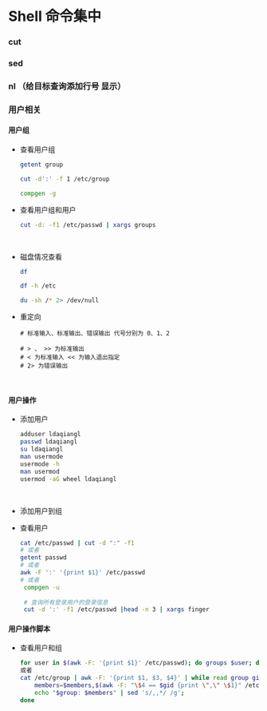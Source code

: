 # Shell 命令集中

### cut

### sed

### nl （给目标查询添加行号 显示）



### 用户相关

#### 用户组

- 查看用户组

  ```bash
  getent group

  cut -d':' -f 1 /etc/group

  compgen -g
  ```

- 查看用户组和用户

  ```bash
  cut -d: -f1 /etc/passwd | xargs groups
  ```

  ​

- 磁盘情况查看

  ```bash
  df 

  df -h /etc

  du -sh /* 2> /dev/null
  ```

- 重定向

  ```
  # 标准输入、标准输出、错误输出 代号分别为 0、1、2

  # > 、 >> 为标准输出
  # < 为标准输入 << 为输入退出指定
  # 2> 为错误输出

  ```

  ​

#### 用户操作

- 添加用户

  ```bash
  adduser ldaqiangl
  passwd ldaqiangl
  su ldaqiangl
  man usermode
  usermode -h
  man usermod
  usermod -aG wheel ldaqiangl
  ```

  ​

- 添加用户到组

- 查看用户

  ```bash
  cat /etc/passwd | cut -d ":" -f1
  # 或者
  getent passwd
  # 或者
  awk -F ':' '{print $1}' /etc/passwd
  # 或者
   compgen -u
   
   # 查询所有登录用户的登录信息
   cut -d ':' -f1 /etc/passwd |head -n 3 | xargs finger
  ```

#### 用户操作脚本

- 查看用户和组

  ```bash
  for user in $(awk -F: '{print $1}' /etc/passwd); do groups $user; done
  或者
  cat /etc/group | awk -F: '{print $1, $3, $4}' | while read group gid members; do
      members=$members,$(awk -F: "\$4 == $gid {print \",\" \$1}" /etc/passwd);
      echo "$group: $members" | sed 's/,,*/ /g';
  done
  ```

  ​



